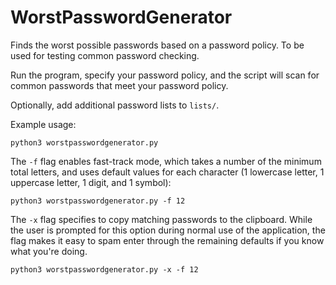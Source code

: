 # WorstPasswordGenerator
Finds the worst possible passwords based on a password policy. To be used for testing common password checking.

Run the program, specify your password policy, and the script will scan for common passwords that meet your password policy.

Optionally, add additional password lists to `lists/`.

Example usage:
```
python3 worstpasswordgenerator.py
```

The `-f` flag enables fast-track mode, which takes a number of the minimum total letters, and uses default values for each character (1 lowercase letter, 1 uppercase letter, 1 digit, and 1 symbol):
```
python3 worstpasswordgenerator.py -f 12
```

The `-x` flag specifies to copy matching passwords to the clipboard. While the user is prompted for this option during normal use of the application, the flag makes it easy to spam enter through the remaining defaults if you know what you're doing.
```
python3 worstpasswordgenerator.py -x -f 12
```